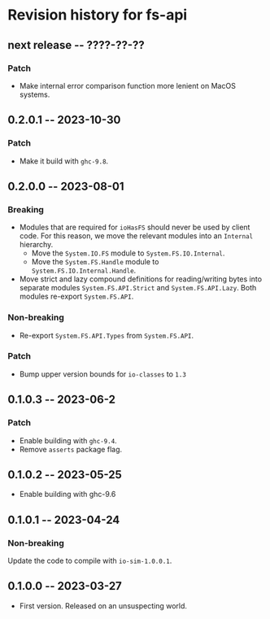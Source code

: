 # Revision history for fs-api

## next release -- ????-??-??

### Patch

* Make internal error comparison function more lenient on MacOS systems.

## 0.2.0.1 -- 2023-10-30

### Patch

* Make it build with `ghc-9.8`.

## 0.2.0.0 -- 2023-08-01

### Breaking

* Modules that are required for `ioHasFS` should never be used by client code.
  For this reason, we move the relevant modules into an `Internal` hierarchy.
  * Move the `System.IO.FS` module to `System.FS.IO.Internal`.
  * Move the `System.FS.Handle` module to `System.FS.IO.Internal.Handle`.
* Move strict and lazy compound definitions for reading/writing bytes into
  separate modules `System.FS.API.Strict` and `System.FS.API.Lazy`. Both modules
  re-export `System.FS.API`.

### Non-breaking

* Re-export `System.FS.API.Types` from `System.FS.API`.

### Patch

* Bump upper version bounds for `io-classes` to `1.3`

## 0.1.0.3 -- 2023-06-2

### Patch

* Enable building with `ghc-9.4`.
* Remove `asserts` package flag.

## 0.1.0.2 -- 2023-05-25

* Enable building with ghc-9.6

## 0.1.0.1 -- 2023-04-24

### Non-breaking

Update the code to compile with `io-sim-1.0.0.1`.

## 0.1.0.0 -- 2023-03-27

* First version. Released on an unsuspecting world.

